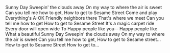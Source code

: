 Sunny Day
Sweepin' the clouds away
On my way to where the air is sweet
Can you tell me how to get,
How to get to Sesame Street
Come and play
Everything's A-OK
Friendly neighbors there
That's where we meet
Can you tell me how to get
How to get to Sesame Street
It's a magic carpet ride
Every door will open wide
To Happy people like you--
Happy people like
What a beautiful
Sunny Day
Sweepin' the clouds away
On my way to where the air is sweet
Can you tell me how to get,
How to get to Sesame street...
How to get to Sesame Street
How to get to...
